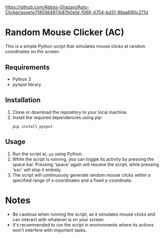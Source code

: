#
https://github.com/Abbas-Ghazavi/Auto-Clicker/assets/118556497/b87b0e1d-1066-4754-bd31-86aa690c271d
#
# Random Mouse Clicker (AC)

This is a simple Python script that simulates mouse clicks at random coordinates on the screen.

## Requirements
- Python 3
- pynput library

## Installation
1. Clone or download the repository to your local machine.
2. Install the required dependencies using pip:
    ```
    pip install pynput
    ```
## Usage
1. Run the script `AC.py` using Python.
2. While the script is running, you can toggle its activity by pressing the space bar. Pressing 'space' again will resume the script, while pressing 'esc' will stop it entirely.
3. The script will continuously generate random mouse clicks within a specified range of x-coordinates and a fixed y-coordinate.

# Notes
- Be cautious when running the script, as it simulates mouse clicks and can interact with whatever is on your screen.
- It's recommended to run the script in environments where its actions won't interfere with important tasks.





